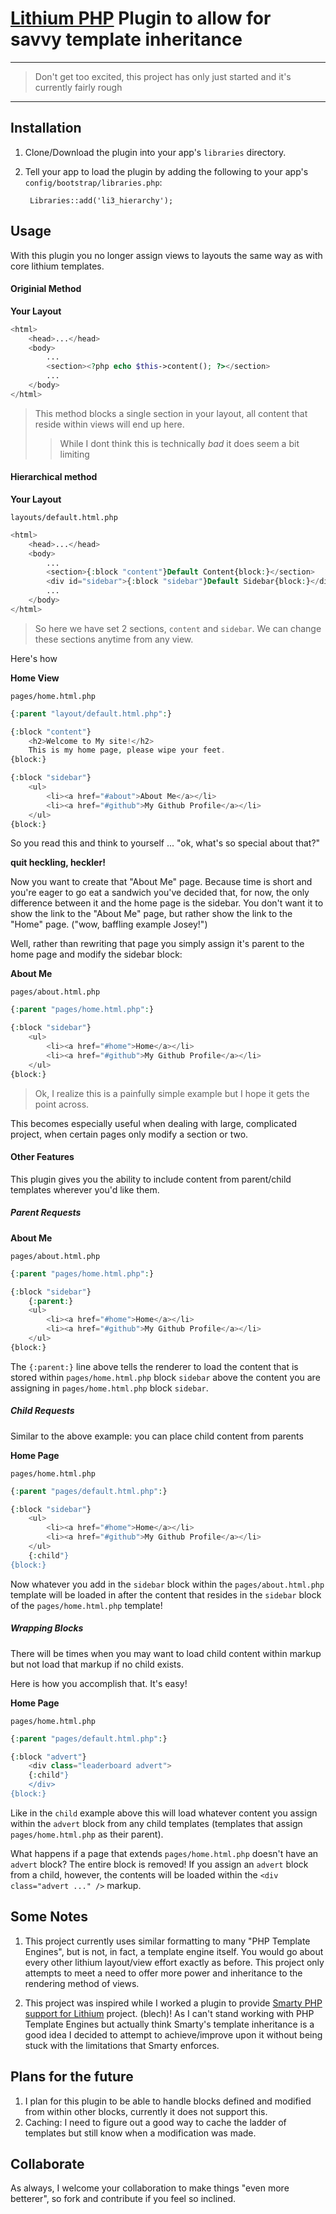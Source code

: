 # [Lithium PHP](http://lithify.me) Plugin to allow for savvy template inheritance
***
> Don't get too excited, this project has only just started and it's currently fairly rough
***

## Installation
1. Clone/Download the plugin into your app's ``libraries`` directory.
2. Tell your app to load the plugin by adding the following to your app's ``config/bootstrap/libraries.php``:

        Libraries::add('li3_hierarchy');

## Usage
With this plugin you no longer assign views to layouts the same way as with core lithium templates.

#### Originial Method

__Your Layout__

~~~ php
<html>
	<head>...</head>
	<body>
		...
		<section><?php echo $this->content(); ?></section>
		...
	</body>
</html>
~~~

> This method blocks a single section in your layout, all content that reside within views will end up here.
>> While I dont think this is technically _bad_ it does seem a bit limiting

#### Hierarchical method

__Your Layout__

`layouts/default.html.php`

~~~ php
<html>
	<head>...</head>
	<body>
		...
		<section>{:block "content"}Default Content{block:}</section>
		<div id="sidebar">{:block "sidebar"}Default Sidebar{block:}</div>
		...
	</body>
</html>
~~~

> So here we have set 2 sections, `content` and `sidebar`. We can change these sections anytime from any view.

Here's how

__Home View__

`pages/home.html.php`

~~~ php
{:parent "layout/default.html.php":}

{:block "content"}
	<h2>Welcome to My site!</h2>
	This is my home page, please wipe your feet.
{block:}

{:block "sidebar"}
	<ul>
		<li><a href="#about">About Me</a></li>
		<li><a href="#github">My Github Profile</a></li>
	</ul>
{block:}
~~~

So you read this and think to yourself ... "ok, what's so special about that?"

__quit heckling, heckler!__

Now you want to create that "About Me" page. Because time is short and you're eager to go eat a sandwich you've decided that, for now, the only difference between it and the home page is the sidebar. You don't want it to show the link to the "About Me" page, but rather show the link to the "Home" page. ("wow, baffling example Josey!")

Well, rather than rewriting that page you simply assign it's parent to the home page and modify the sidebar block:

__About Me__

`pages/about.html.php`

~~~ php
{:parent "pages/home.html.php":}

{:block "sidebar"}
	<ul>
		<li><a href="#home">Home</a></li>
		<li><a href="#github">My Github Profile</a></li>
	</ul>
{block:}
~~~

> Ok, I realize this is a painfully simple example but I hope it gets the point across.

This becomes especially useful when dealing with large, complicated project, when certain pages only modify a section or two.

#### Other Features

This plugin gives you the ability to include content from parent/child templates wherever you'd like them.

##### Parent Requests

__About Me__

`pages/about.html.php`

~~~ php
{:parent "pages/home.html.php":}

{:block "sidebar"}
	{:parent:}
	<ul>
		<li><a href="#home">Home</a></li>
		<li><a href="#github">My Github Profile</a></li>
	</ul>
{block:}
~~~

The `{:parent:}` line above tells the renderer to load the content that is stored within `pages/home.html.php` block `sidebar` above the content you are assigning in `pages/home.html.php` block `sidebar`.

##### Child Requests

Similar to the above example: you can place child content from parents

__Home Page__

`pages/home.html.php`

~~~ php
{:parent "pages/default.html.php":}

{:block "sidebar"}
	<ul>
		<li><a href="#home">Home</a></li>
		<li><a href="#github">My Github Profile</a></li>
	</ul>
	{:child"}
{block:}
~~~

Now whatever you add in the `sidebar` block within the `pages/about.html.php` template will be loaded in after the content that resides in the `sidebar` block of the `pages/home.html.php` template!

##### Wrapping Blocks

There will be times when you may want to load child content within markup but not load that markup if no child exists.

Here is how you accomplish that. It's easy!

__Home Page__

`pages/home.html.php`

~~~ php
{:parent "pages/default.html.php":}

{:block "advert"}
	<div class="leaderboard advert">
	{:child"}
	</div>
{block:}
~~~

Like in the `child` example above this will load whatever content you assign within the `advert` block from any child templates (templates that assign `pages/home.html.php` as their parent).

What happens if a page that extends `pages/home.html.php` doesn't have an `advert` block? The entire block is removed! If you assign an `advert` block from a child, however, the contents will be loaded within the `<div class="advert ..." />` markup.

## Some Notes
1. This project currently uses similar formatting to many "PHP Template Engines", but is not, in fact, a template engine itself. You would go about every other lithium layout/view effort exactly as before. This project only attempts to meet a need to offer more power and inheritance to the rendering method of views.

2. This project was inspired while I worked a plugin to provide [Smarty PHP support for Lithium](https://github.com/joseym/li3_smarty) project. (blech)! As I can't stand working with PHP Template Engines but actually think Smarty's template inheritance is a good idea I decided to attempt to achieve/improve upon it without being stuck with the limitations that Smarty enforces.

## Plans for the future
1. I plan for this plugin to be able to handle blocks defined and modified from within other blocks, currently it does not support this.
2. Caching: I need to figure out a good way to cache the ladder of templates but still know when a modification was made.

## Collaborate
As always, I welcome your collaboration to make things "even more betterer", so fork and contribute if you feel so inclined.